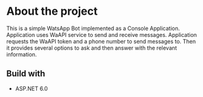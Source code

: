 # About the project

This is a simple WatsApp Bot implemented as a Console Application.
Application uses WaAPI service to send and receive messages.
Application requests the WaAPI token and a phone number to send messages to.
Then it provides several options to ask and then answer with the relevant information.

## Build with

- ASP.NET 6.0
